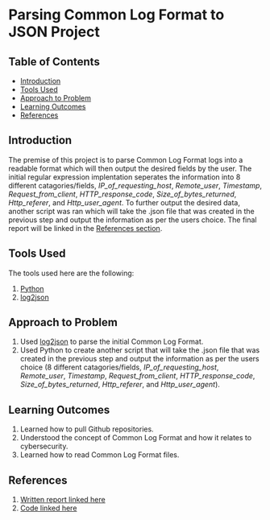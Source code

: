 # Parsing Common Log Format to JSON Project

## Table of Contents

- [Introduction](#Introduction)
- [Tools Used](#Tools-Used)
- [Approach to Problem](#Approach-to-Problem)
- [Learning Outcomes](#Learning-Outcomes)
- [References](#References)

<h2 id="#Introduction">Introduction</h2>

The premise of this project is to parse Common Log Format logs into a readable format which will then output the desired fields by the user. The initial regular expression implentation seperates the information into 8 different catagories/fields, *IP_of_requesting_host*, *Remote_user*, *Timestamp*, *Request_from_client*, *HTTP_response_code*, *Size_of_bytes_returned*, *Http_referer*, and *Http_user_agent*. To further output the desired data, another script was ran which will take the .json file that was created in the previous step and output the information as per the users choice. The final report will be linked in the [References section](#References).

<h2 id="#Tools-Used">Tools Used</h2>

The tools used here are the following:

1. [Python](https://www.python.org/downloads/)
2. [log2json](https://github.com/fauzanelka/log2json)

<h2 id="#Approach-to-Problem">Approach to Problem</h2>

1. Used [log2json](https://github.com/fauzanelka/log2json) to parse the initial Common Log Format.
2. Used Python to create another script that will take the .json file that was created in the previous step and output the information as per the users choice (8 different catagories/fields, *IP_of_requesting_host*, *Remote_user*, *Timestamp*, *Request_from_client*, *HTTP_response_code*, *Size_of_bytes_returned*, *Http_referer*, and *Http_user_agent*).

<h2 id="#Learning-Outcomes">Learning Outcomes</h2>

1. Learned how to pull Github repositories.
2. Understood the concept of Common Log Format and how it relates to cybersecurity.
3. Learned how to read Common Log Format files.

## References

1. [Written report linked here](https://github.com/JacYuan1/Common-Log-Format-to-JSON-Project/blob/main/Logs%20Example.pdf)
2. [Code linked here](https://github.com/JacYuan1/Common-Log-Format-to-JSON-Project/blob/main/script.py)

